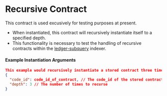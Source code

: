 # Recursive Contract
This contract is used excusively for testing purposes at present.

- When instantiated, this contract will recursively instantiate itself to a specified depth.
- This functionality is necessary to test the handling of recursive contracts within the [ledger-subquery](www.github.com/fetchai/ledger-subquery.git) indexer.


#### Example Instantiation Arguments
```json
This example would recursively instantiate a stored contract three times
{
  "code_id": code_id_of_contract, // The code_id of the stored contract to recursively instantiate
  "depth": 3 // The number of times to recurse
}
```
